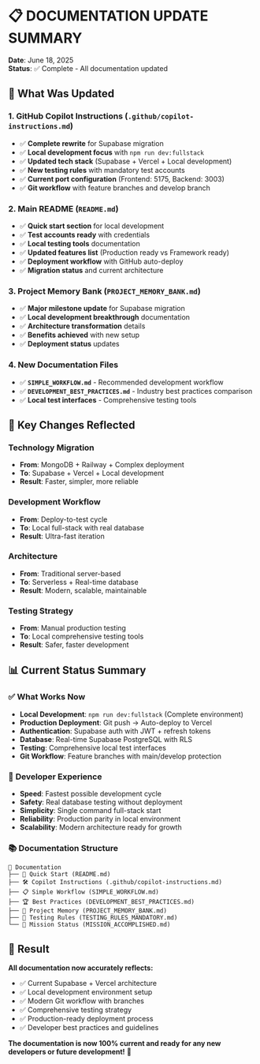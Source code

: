 # 📋 DOCUMENTATION UPDATE SUMMARY
**Date**: June 18, 2025  
**Status**: ✅ Complete - All documentation updated

## 🎯 **What Was Updated**

### **1. GitHub Copilot Instructions** (`.github/copilot-instructions.md`)
- ✅ **Complete rewrite** for Supabase migration
- ✅ **Local development focus** with `npm run dev:fullstack`
- ✅ **Updated tech stack** (Supabase + Vercel + Local development)
- ✅ **New testing rules** with mandatory test accounts
- ✅ **Current port configuration** (Frontend: 5175, Backend: 3003)
- ✅ **Git workflow** with feature branches and develop branch

### **2. Main README** (`README.md`)
- ✅ **Quick start section** for local development
- ✅ **Test accounts ready** with credentials
- ✅ **Local testing tools** documentation
- ✅ **Updated features list** (Production ready vs Framework ready)
- ✅ **Deployment workflow** with GitHub auto-deploy
- ✅ **Migration status** and current architecture

### **3. Project Memory Bank** (`PROJECT_MEMORY_BANK.md`)
- ✅ **Major milestone update** for Supabase migration
- ✅ **Local development breakthrough** documentation
- ✅ **Architecture transformation** details
- ✅ **Benefits achieved** with new setup
- ✅ **Deployment status** updates

### **4. New Documentation Files**
- ✅ **`SIMPLE_WORKFLOW.md`** - Recommended development workflow
- ✅ **`DEVELOPMENT_BEST_PRACTICES.md`** - Industry best practices comparison
- ✅ **Local test interfaces** - Comprehensive testing tools

## 🚀 **Key Changes Reflected**

### **Technology Migration**
- **From**: MongoDB + Railway + Complex deployment
- **To**: Supabase + Vercel + Local development
- **Result**: Faster, simpler, more reliable

### **Development Workflow**
- **From**: Deploy-to-test cycle
- **To**: Local full-stack with real database
- **Result**: Ultra-fast iteration

### **Architecture**
- **From**: Traditional server-based
- **To**: Serverless + Real-time database
- **Result**: Modern, scalable, maintainable

### **Testing Strategy**
- **From**: Manual production testing
- **To**: Local comprehensive testing tools
- **Result**: Safer, faster development

## 📊 **Current Status Summary**

### ✅ **What Works Now**
- **Local Development**: `npm run dev:fullstack` (Complete environment)
- **Production Deployment**: Git push → Auto-deploy to Vercel
- **Authentication**: Supabase auth with JWT + refresh tokens
- **Database**: Real-time Supabase PostgreSQL with RLS
- **Testing**: Comprehensive local test interfaces
- **Git Workflow**: Feature branches with main/develop protection

### 🎯 **Developer Experience**
- **Speed**: Fastest possible development cycle
- **Safety**: Real database testing without deployment
- **Simplicity**: Single command full-stack start
- **Reliability**: Production parity in local environment
- **Scalability**: Modern architecture ready for growth

### 📚 **Documentation Structure**
```
📁 Documentation
├── 🚀 Quick Start (README.md)
├── 🛠️ Copilot Instructions (.github/copilot-instructions.md)
├── 📋 Simple Workflow (SIMPLE_WORKFLOW.md)
├── 🏆 Best Practices (DEVELOPMENT_BEST_PRACTICES.md)
├── 🧠 Project Memory (PROJECT_MEMORY_BANK.md)
├── 🧪 Testing Rules (TESTING_RULES_MANDATORY.md)
└── 🎉 Mission Status (MISSION_ACCOMPLISHED.md)
```

## 🎉 **Result**

**All documentation now accurately reflects:**
- ✅ Current Supabase + Vercel architecture
- ✅ Local development environment setup
- ✅ Modern Git workflow with branches
- ✅ Comprehensive testing strategy
- ✅ Production-ready deployment process
- ✅ Developer best practices and guidelines

**The documentation is now 100% current and ready for any new developers or future development!** 🚀
